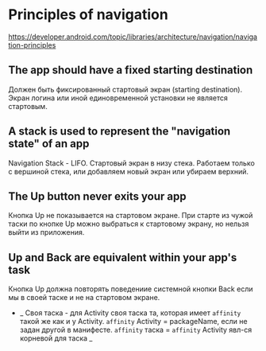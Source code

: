 # Principles of navigation
https://developer.android.com/topic/libraries/architecture/navigation/navigation-principles
## The app should have a fixed starting destination
Должен быть фиксированный стартовый экран (starting destination). Экран логина или иной единовременной установки не является стартовым. 
## A stack is used to represent the "navigation state" of an app
Navigation Stack - LIFO. Стартовый экран в низу стека. Работаем только с вершиной стека, или добавляем новый экран или убираем верхний.
## The Up button never exits your app
Кнопка Up не показывается на стартовом экране. При старте из чужой таски по кнопке Up можно выбраться к стартовому экрану, но нельзя выйти из приложения.
## Up and Back are equivalent within your app's task
Кнопка Up должна повторять поведениие системной кнопки Back если мы в своей таске и не на стартовом экране.

- _ Своя таска - для Activity своя таска та, которая имеет `affinity` такой же как и у Activity. 
`affinity` Activity = packageName, если не задан другой в манифесте. `affinity` таска = `affinity`
 Activity явл-ся корневой для таска _